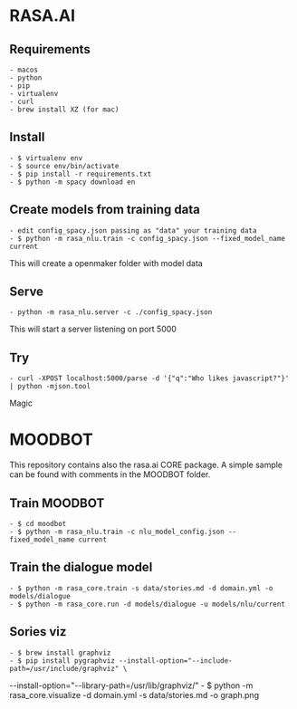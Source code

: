 # RASA.AI

## Requirements

    - macos
    - python
    - pip
    - virtualenv
    - curl
    - brew install XZ (for mac)

## Install

    - $ virtualenv env
    - $ source env/bin/activate
    - $ pip install -r requirements.txt
    - $ python -m spacy download en

## Create models from training data

    - edit config_spacy.json passing as "data" your training data
    - $ python -m rasa_nlu.train -c config_spacy.json --fixed_model_name current

This will create a openmaker folder with model data

## Serve

    - python -m rasa_nlu.server -c ./config_spacy.json

This will start a server listening on port 5000

## Try

    - curl -XPOST localhost:5000/parse -d '{"q":"Who likes javascript?"}' | python -mjson.tool

Magic

# MOODBOT

This repository contains also the rasa.ai CORE package.
A simple sample can be found with comments in the MOODBOT folder.

## Train MOODBOT

    - $ cd moodbot
    - $ python -m rasa_nlu.train -c nlu_model_config.json --fixed_model_name current

## Train the dialogue model

    - $ python -m rasa_core.train -s data/stories.md -d domain.yml -o models/dialogue
    - $ python -m rasa_core.run -d models/dialogue -u models/nlu/current

## Sories viz

    - $ brew install graphviz
    - $ pip install pygraphviz --install-option="--include-path=/usr/include/graphviz" \
  --install-option="--library-path=/usr/lib/graphviz/"
    - $ python -m rasa_core.visualize -d domain.yml -s data/stories.md -o graph.png
